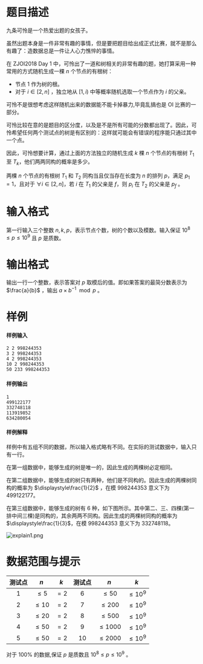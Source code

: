 
# 题目描述

九条可怜是一个热爱出题的女孩子。

虽然出题本身是一件非常有趣的事情，但是要把题目给出成正式比赛，就不是那么有趣了：造数据总是一件让人心力憔悴的事情。

在 ZJOI2018 Day 1 中，可怜出了一道和树相关的非常有趣的题，她打算采用一种常用的方式随机生成一棵 $n$ 个节点的有根树：
- 节点 $1$ 作为树的根。
- 对于 $i \in [2, n]$ ，独立地从 $[1, i)$ 中等概率随机选取一个节点作为 $i$ 的父亲。

可怜不是很想考虑这样随机出来的数据能不能卡掉暴力,毕竟乱搞也是 OI 比赛的一部分。

可怜比较在意的是题目的区分度，以及是不是所有可能的分数都出现了。因此，可怜希望任何两个测试点的树是有区别的：这样就可能会有错误的程序能只通过其中一个点。

因此，可怜想要计算，通过上面的方法独立的随机生成 $k$ 棵 $n$ 个节点的有根树 $T_1$ 至 $T_k$，他们两两同构的概率是多少。

两棵 $n$ 个节点的有根树 $T_1$ 和 $T_2$ 同构当且仅当存在长度为 $n$ 的排列 $p$，满足 $p_1 = 1$，且对于 $\forall i \in [2, n]$，若 $i$ 在 $T_1$ 的父亲是 $f$，则 $p_i$ 在 $T_2$ 的父亲是 $p_f$ 。

# 输入格式

第一行输入三个整数 $n, k, p$，表示节点个数，树的个数以及模数。输入保证 $10^8 \leq p \leq 10^9$ 且 $p$ 是质数。

# 输出格式

输出一行一个整数，表示答案对 $p$ 取模后的值。即如果答案的最简分数表示为 $\frac{a}{b}$ ，输出 $a \times b^{−1} \mod p$ 。

# 样例

#### 样例输入
```plain
2 2 998244353
3 2 998244353
4 2 998244353
10 2 998244353
50 233 998244353
```

#### 样例输出
```plain
1
499122177
332748118
113919852
634280054
```

#### 样例解释
样例中有五组不同的数据，所以输入格式略有不同。在实际的测试数据中，输入只有一行。

在第一组数据中，能够生成的树是唯一的，因此生成的两棵树必定相同。

在第二组数据中，能够生成的树只有两种，他们是不同构的。因此生成的两棵树同构的概率为 $\displaystyle\frac{1}{2}$ ，在模 $998244353$ 意义下为 $499122177$。

在第三组数据中，能够生成的树有 $6$ 种，如下图所示。其中第二、三、四棵(第一排中间三棵)是同构的，其余两两不同构。因此生成的两棵树同构的概率为 $\displaystyle\frac{1}{3}$，在模 $998244353$ 意义下为 $332748118$。

![explain1.png](/source/loj/2528/img/aHR0cHM6Ly9pLmxvbGkubmV0LzIwMTgvMDQvMjgvNWFlNDJkZTZjNTM5OS5wbmc=.png)

# 数据范围与提示

|测试点|$n$|$k$|测试点|$n$|$k$|
|:-:|:-:|:-:|:-:|:-:|:-:|
|1|$\le 5$|$=2$|6|$\le 50$|$\le 10^9$|
|2|$\le 10$|$=2$|7|$\le 200$|$\le 10^9$|
|3|$\le 20$|$=2$|8|$\le 500$|$\le 10^9$|
|4|$\le 50$|$=2$|9|$\le 1000$|$\le 10^9$|
|5|$\le 50$|$=2$|10|$\le 2000$|$\le 10^9$|

对于 100% 的数据,保证 $p$ 是质数且 $10^8 \le p \le 10^9$ 。

